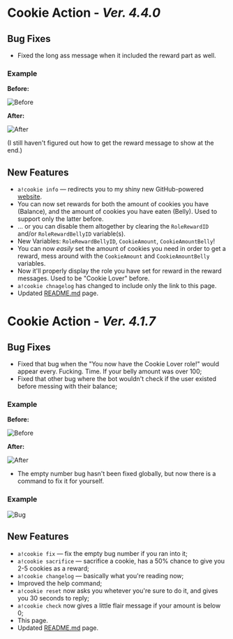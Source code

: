 # Cookie Action - *Ver. 4.4.0*

## Bug Fixes 

* Fixed the long ass message when it included the reward part as well.

### Example
**Before:**

![Before](https://i.imgur.com/AIevqT7.png)

**After:**

![After](https://i.imgur.com/H5g1MEg.png)

(I still haven't figured out how to get the reward message to show at the end.)

## New Features
* `a!cookie info` — redirects you to my shiny new GitHub-powered [website](https://shylke.github.io/cookie-action-atlas).
* You can now set rewards for both the amount of cookies you have (Balance), and the amount of cookies you have eaten (Belly). Used to support only the latter before.
* ... or you can disable them altogether by clearing the `RoleRewardID` and/or `RoleRewardBellyID` variable(s).
* New Variables: `RoleRewardBellyID`, `CookieAmount`, `CookieAmountBelly`!
* You can now *easily* set the amount of cookies you need in order to get a reward, mess around with the `CookieAmount` and `CookieAmountBelly` variables.
* Now it'll properly display the role you have set for reward in the reward messages. Used to be "Cookie Lover" before.
* `a!cookie chnagelog` has changed to include only the link to this page.
* Updated [README.md](https://github.com/Shylke/cookie-action-atlas/blob/master/README.md) page.




# Cookie Action - *Ver. 4.1.7*

## Bug Fixes

* Fixed that bug when the "You now have the Cookie Lover role!" would appear every. Fucking. Time. If your belly amount was over 100;
* Fixed that other bug where the bot wouldn't check if the user existed before messing with their balance; 
### Example 
**Before:**

![Before](https://i.imgur.com/DRurAWn.png)

**After:**

![After](https://i.imgur.com/yteyLCp.png)

* The empty number bug hasn't been fixed globally, but now there is a command to fix it for yourself.
### Example
![Bug](https://i.imgur.com/7kqWCtO.png)

## New Features
* `a!cookie fix` — fix the empty bug number if you ran into it;
* `a!cookie sacrifice` — sacrifice a cookie, has a 50% chance to give you 2-5 cookies as a reward;
* `a!cookie changelog` — basically what you're reading now;
* Improved the help command;
* `a!cookie reset` now asks you whetever you're sure to do it, and gives you 30 seconds to reply;
* `a!cookie check` now gives a little flair message if your amount is below 0; 
* This page.
* Updated [README.md](https://github.com/Shylke/cookie-action-atlas/blob/master/README.md) page.
